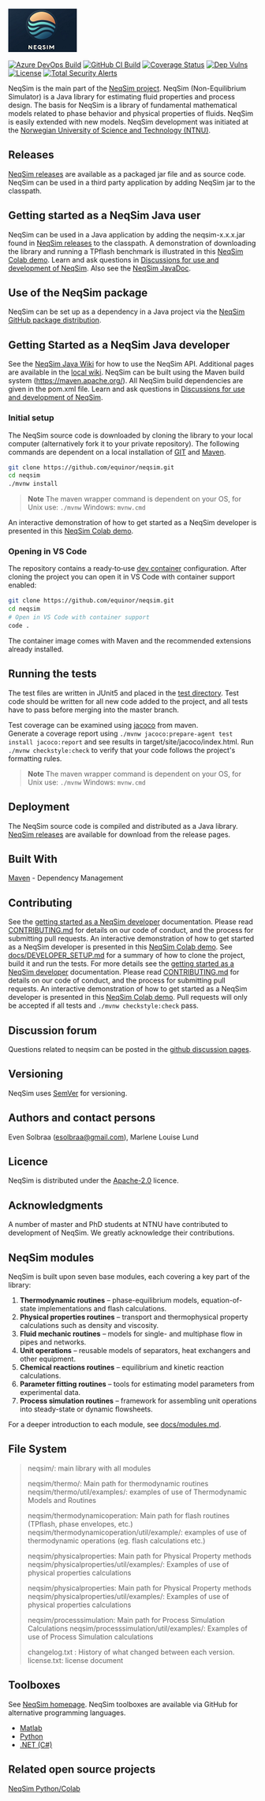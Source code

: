 ![NeqSim Logo](https://github.com/equinor/neqsim/blob/master/docs/wiki/neqsimlogocircleflatsmall.png)

<!-- Badges -->
[![Azure DevOps Build](https://neqsim.visualstudio.com/neqsim_cicd/_apis/build/status/neqsim_build?branchName=master)](https://neqsim.visualstudio.com/neqsim_cicd/_build/latest?definitionId=1&branchName=master)
[![GitHub CI Build](https://github.com/equinor/neqsim/actions/workflows/verify_build.yml/badge.svg?branch=master)](https://github.com/equinor/neqsim/actions/workflows/verify_build.yml?query=branch%3Amaster)
[![Coverage Status](https://codecov.io/gh/equinor/neqsim/branch/master/graph/badge.svg)](https://codecov.io/gh/equinor/neqsim)
[![Dep Vulns](https://img.shields.io/endpoint?url=https://raw.githubusercontent.com/equinor/neqsim/master/.github/metrics/dependabot-metrics.json)](https://github.com/equinor/neqsim/security/dependabot)
[![License](https://img.shields.io/badge/license-Apache--2.0-blue.svg)](LICENSE)
[![Total Security Alerts](https://img.shields.io/endpoint?url=https://raw.githubusercontent.com/equinor/neqsim/master/.github/metrics/security-metrics.json)](https://github.com/equinor/neqsim/security)



NeqSim is the main part of the [NeqSim project](https://equinor.github.io/neqsimhome/). NeqSim (Non-Equilibrium Simulator) is a Java library for estimating fluid properties and process design.
The basis for NeqSim is a library of fundamental mathematical models related to phase behavior and physical properties of fluids.  NeqSim is easily extended with new models. NeqSim development was initiated at the [Norwegian University of Science and Technology (NTNU)](https://www.ntnu.edu/employees/even.solbraa).

## Releases

[NeqSim releases](https://github.com/equinor/neqsim/releases) are available as a packaged jar file and as source code. NeqSim can be used in a third party application by adding NeqSim jar to the classpath.

## Getting started as a NeqSim Java user

NeqSim can be used in a Java application by adding the neqsim-x.x.x.jar found in [NeqSim releases](https://github.com/equinor/neqsim/releases) to the classpath. A demonstration of downloading the library and running a TPflash  benchmark is illustrated in this [NeqSim Colab demo](https://colab.research.google.com/drive/1XkQ_CrVj2gLTtJvXhFQMWALzXii522CL). Learn and ask questions in [Discussions for use and development of NeqSim](https://github.com/equinor/neqsim/discussions). Also see the [NeqSim JavaDoc](https://htmlpreview.github.io/?https://github.com/equinor/neqsimhome/blob/master/javadoc/site/apidocs/index.html).

## Use of the NeqSim package
NeqSim can be set up as a dependency in a Java project via the [NeqSim GitHub package distribution](https://github.com/equinor/neqsim/packages/42822).

## Getting Started as a NeqSim Java developer

See the [NeqSim Java Wiki](https://github.com/equinor/neqsim/wiki) for how to use the NeqSim API.
Additional pages are available in the [local wiki](docs/wiki/index.md).
NeqSim can be built using the Maven build system (https://maven.apache.org/). All NeqSim build dependencies are given in the pom.xml file. Learn and ask questions in [Discussions for use and development of NeqSim](https://github.com/equinor/neqsim/discussions).

### Initial setup

The NeqSim source code is downloaded by cloning the library to your local computer (alternatively fork it to your private repository). The following commands are dependent on a local installation of [GIT](https://git-scm.com/) and [Maven](https://maven.apache.org/).

```bash
git clone https://github.com/equinor/neqsim.git
cd neqsim
./mvnw install
```
> **Note**
> The maven wrapper command is dependent on your OS, for Unix use: ```./mvnw```
> Windows:
> ```mvnw.cmd ```

An interactive demonstration of how to get started as a NeqSim developer is presented in this [NeqSim Colab demo](https://colab.research.google.com/drive/1JiszeCxfpcJZT2vejVWuNWGmd9SJdNC7).

### Opening in VS Code

The repository contains a ready‑to‑use [dev container](.devcontainer/) configuration. After cloning
the project you can open it in VS Code with container support enabled:

```bash
git clone https://github.com/equinor/neqsim.git
cd neqsim
# Open in VS Code with container support
code .
```

The container image comes with Maven and the recommended extensions already installed.

## Running the tests

The test files are written in JUnit5 and placed in the [test directory](https://github.com/equinor/neqsim/tree/master/src/test). Test code should be written for all new code added to the project, and all tests have to pass before merging into the master branch.  

Test coverage can be examined using [jacoco](https://www.eclemma.org/jacoco/) from maven.  
Generate a coverage report using `./mvnw jacoco:prepare-agent test install jacoco:report` and see results in target/site/jacoco/index.html.
Run `./mvnw checkstyle:check` to verify that your code follows the project's formatting rules.
> **Note**
> The maven wrapper command is dependent on your OS, for Unix use: ```./mvnw```
> Windows:
> ```mvnw.cmd ```


## Deployment

The NeqSim source code is compiled and distributed as a Java library. [NeqSim releases](https://github.com/equinor/neqsim/releases) are available for download from the release pages.

## Built With

[Maven](https://maven.apache.org/) - Dependency Management

## Contributing
See the [getting started as a NeqSim developer](https://github.com/equinor/neqsim/wiki/Getting-started-as-a-NeqSim-developer) documentation. Please read [CONTRIBUTING.md](CONTRIBUTING.md) for details on our code of conduct, and the process for submitting pull requests. An interactive demonstration of how to get started as a NeqSim developer is presented in this [NeqSim Colab demo](https://colab.research.google.com/drive/1JiszeCxfpcJZT2vejVWuNWGmd9SJdNC7).
See [docs/DEVELOPER_SETUP.md](docs/DEVELOPER_SETUP.md) for a summary of how to clone the project, build it and run the tests. For more details see the [getting started as a NeqSim developer](https://github.com/equinor/neqsim/wiki/Getting-started-as-a-NeqSim-developer) documentation. Please read [CONTRIBUTING.md](CONTRIBUTING.md) for details on our code of conduct, and the process for submitting pull requests. An interactive demonstration of how to get started as a NeqSim developer is presented in this [NeqSim Colab demo](https://colab.research.google.com/drive/1JiszeCxfpcJZT2vejVWuNWGmd9SJdNC7).
Pull requests will only be accepted if all tests and `./mvnw checkstyle:check` pass.

## Discussion forum

Questions related to neqsim can be posted in the [github discussion pages](https://github.com/equinor/neqsim/discussions).

## Versioning

NeqSim uses [SemVer](https://semver.org/) for versioning.

## Authors and contact persons

Even Solbraa (esolbraa@gmail.com),  Marlene Louise Lund

## Licence

NeqSim is distributed under the [Apache-2.0](https://github.com/equinor/neqsim/blob/master/LICENSE) licence.

## Acknowledgments

A number of master and PhD students at NTNU have contributed to development of NeqSim. We greatly acknowledge their contributions.

## NeqSim modules

NeqSim is built upon seven base modules, each covering a key part of the library:

1. **Thermodynamic routines** – phase-equilibrium models, equation-of-state implementations and flash calculations.
2. **Physical properties routines** – transport and thermophysical property calculations such as density and viscosity.
3. **Fluid mechanic routines** – models for single- and multiphase flow in pipes and networks.
4. **Unit operations** – reusable models of separators, heat exchangers and other equipment.
5. **Chemical reactions routines** – equilibrium and kinetic reaction calculations.
6. **Parameter fitting routines** – tools for estimating model parameters from experimental data.
7. **Process simulation routines** – framework for assembling unit operations into steady-state or dynamic flowsheets.

For a deeper introduction to each module, see [docs/modules.md](docs/modules.md).

## File System

>neqsim/: main library with all modules
>
>neqsim/thermo/: Main path for thermodynamic routines
>neqsim/thermo/util/examples/: examples of use of Thermodynamic Models and Routines
>
>neqsim/thermodynamicoperation: Main path for flash routines (TPflash, phase envelopes, etc.)
>neqsim/thermodynamicoperation/util/example/: examples of use of thermodynamic operations (eg. flash calculations etc.)
>
>neqsim/physicalproperties: Main path for Physical Property methods
>neqsim/physicalproperties/util/examples/: Examples of use of physical properties calculations
>
>neqsim/physicalproperties: Main path for Physical Property methods
>neqsim/physicalproperties/util/examples/: Examples of use of physical properties calculations
>
>neqsim/processsimulation: Main path for Process Simulation Calculations
>neqsim/processsimulation/util/examples/: Examples of use of Process Simulation calculations
>
>changelog.txt : History of what changed between each version.
>license.txt: license document

## Toolboxes

See [NeqSim homepage](https://equinor.github.io/neqsimhome/). NeqSim toolboxes are available via GitHub for alternative programming languages.

* [Matlab](https://github.com/equinor/neqsimmatlab)
* [Python](https://github.com/equinor/neqsimpython)
* [.NET (C#)](https://github.com/equinor/neqsimcapeopen)

## Related open source projects

[NeqSim Python/Colab](https://github.com/EvenSol/NeqSim-Colab)
